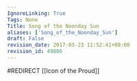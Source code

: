 ```yaml
---
IgnoreLinking: True
Tags: None
Title: Song of the Noonday Sun
aliases: ['Song_of_the_Noonday_Sun']
draft: False
revision_date: 2017-03-23 11:52:41+00:00
revision_id: 49806
---
```


#REDIRECT [[Icon of the Proud]]